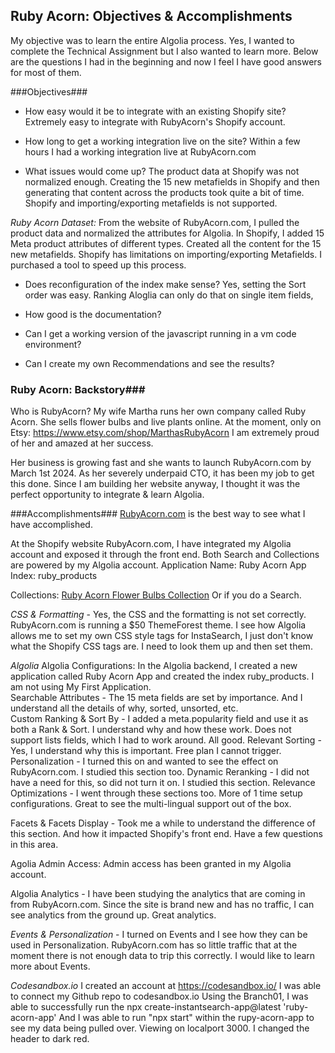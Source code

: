 ## Ruby Acorn: Objectives & Accomplishments ##
My objective was to learn the entire Algolia process. Yes, I wanted to complete the Technical Assignment but I also wanted to learn more.    Below are the questions I had in the beginning and now I feel I have good answers for most of them.

###Objectives###
* How easy would it be to integrate with an existing Shopify site?  Extremely easy to integrate with RubyAcorn's Shopify account.  
* How long to get a working integration live on the site?  Within a few hours I had a working integration live at RubyAcorn.com

* What issues would come up?  The product data at Shopify was not normalized enough.  Creating the 15 new metafields in Shopify and then generating that content across the products took quite a bit of time.  Shopify and importing/exporting metafields is not supported.  

*Ruby Acorn Dataset:*  From the website of RubyAcorn.com, I pulled the product data and normalized the attributes for Algolia. In Shopify, I added 15 Meta product attributes of different types.  Created all the content for the 15 new metafields.  Shopify has limitations on importing/exporting Metafields.  I purchased a tool to speed up this process.

* Does reconfiguration of the index make sense?  Yes, setting the Sort order was easy.  Ranking Aloglia can only do that on single item fields,

* How good is the documentation?  
* Can I get a working version of the javascript running in a vm code environment?
* Can I create my own Recommendations and see the results?

### Ruby Acorn: Backstory###
Who is RubyAcorn?  My wife Martha runs her own company called Ruby Acorn.  She sells flower bulbs and live plants online. At the moment, only on Etsy:  https://www.etsy.com/shop/MarthasRubyAcorn   I am extremely proud of her and amazed at her success. 

Her business is growing fast and she wants to launch RubyAcorn.com by March 1st 2024.  As her severely underpaid CTO, it has been my job to get this done.  Since I am building her website anyway, I thought it was the perfect opportunity to integrate & learn Algolia.  

###Accomplishments###
[RubyAcorn.com](https://RubyAcorn.com) is the best way to see what I have accomplished. 

At the Shopify website RubyAcorn.com, I have integrated my Algolia account and exposed it through the front end.  Both Search and Collections are powered by my Algolia account.  Application Name: Ruby Acorn App  Index: ruby_products

Collections: [Ruby Acorn Flower Bulbs Collection](https://rubyacorn.com/collections/flower-bulbs)   Or if you do a Search.  

*CSS & Formatting* - Yes, the CSS and the formatting is not set correctly.  RubyAcorn.com is running a $50 ThemeForest theme.  I see how Algolia allows me to set my own CSS style tags for InstaSearch, I just don't know what the Shopify CSS tags are.  I need to look them up and then set them.     



*Algolia*
Algolia Configurations: In the Algolia backend, I created a new application called Ruby Acorn App and created the index ruby_products.  I am not using My First Application.  
Searchable Attributes - The 15 meta fields are set by importance.  And I understand all the details of why, sorted, unsorted, etc.  
Custom Ranking & Sort By - I added a meta.popularity field and use it as both a Rank & Sort.  I understand why and how these work.   Does not support lists fields, which I had to work around.   All good.
Relevant Sorting - Yes, I understand why this is important.  Free plan I cannot trigger. 
Personalization - I turned this on and wanted to see the effect on RubyAcorn.com.  I studied this section too.
Dynamic Reranking - I did not have a need for this, so did not turn it on.  I studied this section.
Relevance Optimizations - I went through these sections too.  More of 1 time setup configurations.   Great to see the multi-lingual support out of the box.

Facets & Facets Display - Took me a while to understand the difference of this section.  And how it impacted Shopify's front end.   Have a few questions in this area. 

Agolia Admin Access: Admin access has been granted in my Algolia account.

Algolia Analytics - I have been studying the analytics that are coming in from RubyAcorn.com.   Since the site is brand new and has no traffic, I can see analytics from the ground up.  Great analytics.  

*Events & Personalization* - I turned on Events and I see how they can be used in Personalization.  RubyAcorn.com has so little traffic that at the moment there is not enough data to trip this correctly.   I would like to learn more about Events.   



*Codesandbox.io*
I created an account at https://codesandbox.io/   I was able to connect my Github repo to codesandbox.io
Using the Branch01, I was able to successfully run the npx create-instantsearch-app@latest 'ruby-acorn-app'
And I was able to run "npx start" within the rupy-acorn-app to see my data being pulled over. Viewing on localport 3000.   I changed the header to dark red.  
